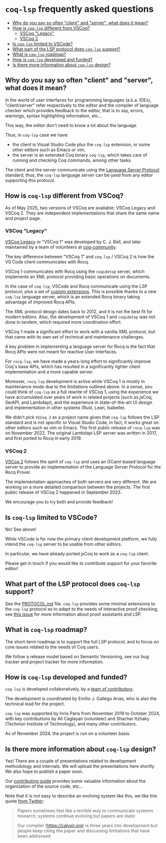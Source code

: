# `coq-lsp` frequently asked questions

 * [Why do you say so often "client" and "server", what does it mean?](#why-do-you-say-so-often-client-and-server-what-does-it-mean)
 * [How is `coq-lsp` different from VSCoq?](#how-is-coq-lsp-different-from-vscoq)
    + [VSCoq "Legacy"](#vscoq-legacy)
    + [VSCoq 2](#vscoq-2)
 * [Is `coq-lsp` limited to VSCode?](#is-coq-lsp-limited-to-vscode)
 * [What part of the LSP protocol does `coq-lsp` support?](#what-part-of-the-lsp-protocol-does-coq-lsp-support)
 * [What is `coq-lsp` roadmap?](#what-is-coq-lsp-roadmap)
 * [How is `coq-lsp` developed and funded?](#how-is-coq-lsp-developed-and-funded)
 * [Is there more information about `coq-lsp` design?](#is-there-more-information-about-coq-lsp-design)

## Why do you say so often "client" and "server", what does it mean?

In the world of user interfaces for programming languages
(a.k.a. IDEs), "client/server" refer respectively to the editor and
the compiler of language checker which provides feedback to the
editor, that is to say, errors, warnings, syntax highlighting
information, etc...

This way, the editor don't need to know a lot about the language.

Thus, in `coq-lsp` case we have:

- the client is Visual Studio Code plus the `coq-lsp` extension, or
  some other editors such as Emacs or vim,
- the server is an extended Coq binary `coq-lsp`, which takes care of
  running and checking Coq commands, among other tasks.

The client and the server communicate using the [Language Server
Protocol](https://microsoft.github.io/language-server-protocol/)
standard, thus, the `coq-lsp` language server can be used from any
editor supporting this protocol.

## How is `coq-lsp` different from VSCoq?

As of May 2025, two versions of VSCoq are available: VSCoq Legacy and
VSCoq 2. They are independent implementations that share the same name
and project page.

### VSCoq "Legacy"

[VSCoq Legacy](https://github.com/coq-community/vscoq/tree/vscoq1) or
"VSCoq 1" was developed by C. J. Bell, and later maintained by a team
of volunteers at [coq-community](https://github.com/coq-community).

The key difference between "VSCoq 1" and `coq-lsp` / VSCoq 2 is how
the VS Code client communicates with Rocq.

VSCoq 1 communicates with Rocq using the `coqidetop` server, which
implements an XML protocol providing basic operations on documents.

In the case of `coq-lsp`, VSCode and Rocq communicate using the LSP
protocol, plus a set of [custom extensions](./doc/PROTOCOL.md). This
is possible thanks to a new `coq-lsp` language server, which is an
extended Rocq binary taking advantage of improved Rocq APIs.

The XML protocol design dates back to 2012, and it is not the best fit
for modern editors. Also, the development of VSCoq 1 and `coqidetop`
was not done in tandem, which required more coordination effort.

VSCoq 1 made a significant effort to work with a vanilla XML
protocol, but that came with its own set of technical and maintenance
challenges.

A key problem in implementing a language server for Rocq is the fact
that Rocq APIs were not meant for reactive User Interfaces.

For `rocq-lsp`, we have made a years-long effort to significantly
improve Coq's base APIs, which has resulted in a significantly lighter
client implementation and a more capable server.

Moreover, `rocq-lsp` development is active while VSCoq 1 is mostly in
maintenance mode due to the limitations outlined above. In a sense,
you could think of `coq-lsp` as a full rewrite of VSCoq 1, using the
experience we have accumulated over years of work in related projects
(such as jsCoq, SerAPI, and Lambdapi), and the experience in
state-of-the-art UI design and implementation in other systems (Rust,
Lean, Isabelle).

We didn't pick `VSCoq 2` as a project name given that `coq-lsp`
follows the LSP standard and is not specific to Visual Studio Code, in
fact, it works great on other editors such as vim or Emacs. The first
public release of `rocq-lsp` was on November 2022. The original
Lambdapi LSP server was written in 2017, and first ported to Rocq in
early 2019.

### VSCoq 2

[VSCoq 2](https://github.com/coq-community/vscoq) follows the spirit
of `coq-lsp` and uses an OCaml-based language server to provide an
implementation of the Language Server Protocol for the Rocq Prover.

The implementation approaches of both servers are very different.  We
are working on a more detailed comparison between the projects. The
first public release of VSCoq 2 happened in September 2023.

We encourage you to try both and provide feedback!

## Is `coq-lsp` limited to VSCode?

No! See above!

While VSCode is for now the primary client development platform,
we fully intend the `coq-lsp` server to be usable from other editors.

In particular, we have already ported jsCoq to work as a `coq-lsp`
client.

Please get in touch if you would like to contribute support for your
favorite editor!

## What part of the LSP protocol does `coq-lsp` support?

See the [PROTOCOL.md](./doc/PROTOCOL.md) file. `coq-lsp` provides some
minimal extensions to the `coq-lsp` protocol as to adapt to the needs
of interactive proof checking, see [this
issue](https://github.com/microsoft/language-server-protocol/issues/1414)
for more information about proof assistants and LSP.

## What is `coq-lsp` roadmap?

The short-term roadmap is to support the full LSP protocol, and to
focus on core issues related to the needs of Coq users.

We follow a release model based on Semantic Versioning, see our bug
tracker and project tracker for more information.

## How is `coq-lsp` developed and funded?

`coq-lsp` is developed collaboratively, by a [team of
contributors](https://github.com/ejgallego/coq-lsp#team).

The development is coordinated by Emilio J. Gallego Arias, who is also
the technical lead for the project.

`coq-lsp` was supported by Inria Paris from November 2019 to October
2024, with key contributions by Ali Caglayan (volunteer) and Shachar
Itzhaky (Technion Institute of Technology), and many other
contributors.

As of November 2024, the project is run on a volunteer basis.

## Is there more information about `coq-lsp` design?

Yes! There are a couple of presentations related to development
methodology and internals. We will upload the presentations here
shortly. We also hope to publish a paper soon.

Our [contributing guide](../CONTRIBUTING.md) provides some valuable
information about the organization of the source code, etc...

Note that it is not easy to describe an evolving system like this, we
like this quote [from Twitter](https://twitter.com/notypes/status/1610279076320923650):

> Papers sometimes feel like a terrible way to communicate systems
> research; systems continue evolving but papers are static
>
> Our compiler (https://calyxir.org) is three years into development
> but people keep citing the paper and discussing limitations that
> have been addressed
